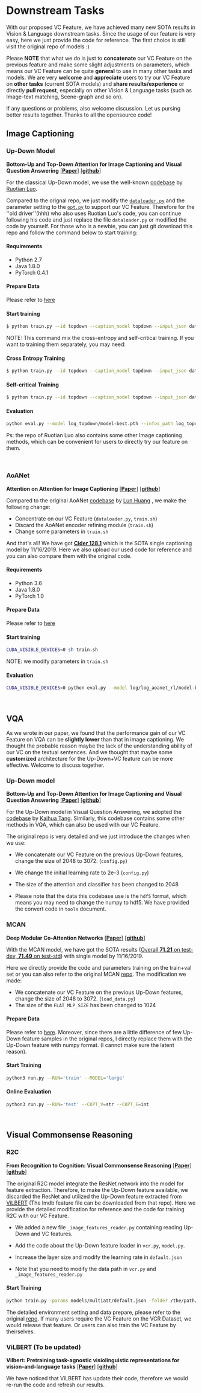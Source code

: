 # Downstream Tasks
With our proposed VC Feature, we have achieved many new SOTA results in Vision & Language downstream tasks. Since the usage of our feature is very easy, here we just provide the code for reference. The first choice is still visit the original repo of models :)

Please **NOTE** that what we do is just to **concatenate** our VC Feature on the previous feature and make some slight adjustments on parameters, which means our VC Feature can be quite **general** to use in many other tasks and models. We are very **welcome** and **appreciate** users to try our VC Feature on **other tasks** (current SOTA models) and **share results/experience** or directly **pull request**, especially on other Vision & Language tasks (such as Image-text matching, Scene-graph and so on). 

If any questions or problems, also welcome discussion. Let us pursing better results together. Thanks to all the opensource code!




## Image Captioning



### Up-Down Model
**Bottom-Up and Top-Down Attention for Image Captioning and Visual Question Answering** 
[[**Paper**]](https://arxiv.org/abs/1707.07998) [[**github**]](https://github.com/peteanderson80/Up-Down-Captioner)


For the classical Up-Down model, we use the well-known [codebase](https://github.com/ruotianluo/self-critical.pytorch) by [Ruotian Luo](https://github.com/ruotianluo).

Compared to the orignal repo, we just modify the [`dataloader.py`]() and the parameter setting to the [`opt.py`]() to support our VC Feature. Therefore for the ''old driver''(hhh) who also uses Ruotian Luo's code, you can continue following his code and just replace the file `dataloader.py` or modified the code by yourself.
For those who is a newbie, you can just git download this repo and follow the command below to start training:

#### Requirements

- Python 2.7
- Java 1.8.0
- PyTorch 0.4.1

#### Prepare Data
Please refer to [here](https://github.com/ruotianluo/self-critical.pytorch#prepare-data)

#### Start training
```bash
$ python train.py --id topdown --caption_model topdown --input_json data/cocotalk.json --input_label_h5 data/cocotalk_label.h5 --input_att_dir_vc [the/path/to/VC_Feature/trainval] --input_att_dir [the/path/to/Updown_Feature] --batch_size 50 --learning_rate 3e-4 --checkpoint_path log_topdown_lr_3 --save_checkpoint_every 2200 --val_images_use 5000 --max_epochs 80 --rnn_size 2048 --input_encoding_size 1024 --self_critical_after 30 --language_eval 1 --learning_rate_decay_start 0 --scheduled_sampling_start 0
```

NOTE: This command mix the cross-entropy and self-critical training. If you want to training them separately, you may need:


#### Cross Entropy Training
```bash
$ python train.py --id topdown --caption_model topdown --input_json data/cocotalk.json --input_label_h5 data/cocotalk_label.h5 --input_att_dir_vc [the/path/to/VC_Feature/trainval] --input_att_dir [the/path/to/Updown_Feature] --batch_size 50 --learning_rate 3e-4 --checkpoint_path log_topdown --save_checkpoint_every 2200 --val_images_use 5000 --rnn_size 2048 --input_encoding_size 1024 --max_epochs 30 --language_eval 1
```
#### Self-critical Training
```bash
$ python train.py --id topdown --caption_model topdown --input_json data/cocotalk.json --input_label_h5 data/cocotalk_label.h5 --input_att_dir_vc [the/path/to/VC_Feature/trainval] --input_att_dir [the/path/to/Updown_Feature]  --batch_size 50 --learning_rate 3e-5 --start_from log_topdown --checkpoint_path log_topdown --save_checkpoint_every 2200 --language_eval 1 --val_images_use 5000 --self_critical_after 30 --rnn_size 2048 --input_encoding_size 1024 --cached_tokens coco-train-idxs --max_epoch 80
```

#### Evaluation
```bash
python eval.py --model log_topdown/model-best.pth --infos_path log_topdown/infos_topdown-best.pkl  --dump_images 0 --num_images -1 --language_eval 1 --beam_size 2 --batch_size 50 --split test
```

Ps: the repo of Ruotian Luo also contains some other Image captioning methods, which can be convenient for users to directly try our feature on them.

</br>

### AoANet

**Attention on Attention for Image Captioning** 
[[**Paper**]](https://arxiv.org/abs/1908.06954) [[**github**]](https://github.com/husthuaan/AoANet)

Compared to the original AoANet [codebase](https://github.com/husthuaan/AoANet) by [Lun Huang](https://husthuaan.github.io/) , we make the following change:

- Concentrate on our VC Feature (`dataloader.py`, `train.sh`)
- Discard the AoANet encoder refining module (`train.sh`)
- Change some parameters in `train.sh`

And that's all! We have got **[Cider 128.1](https://competitions.codalab.org/my/competition/submission/514626/stdout.txt)** which is the SOTA single captioning model by 11/16/2019. Here we also upload our used code for reference and you can also compare them with the original code. 

#### Requirements
- Python 3.6
- Java 1.8.0
- PyTorch 1.0

#### Prepare Data
Please refer to [here](https://github.com/husthuaan/AoANet#prepare-data)

#### Start training
```bash
CUDA_VISIBLE_DEVICES=0 sh train.sh
```
NOTE: we modify parameters in `train.sh`

#### Evaluation
```bash
CUDA_VISIBLE_DEVICES=0 python eval.py --model log/log_aoanet_rl/model-best.pth --infos_path log/log_aoanet_rl/infos_aoanet-best.pkl  --dump_images 0 --dump_json 1 --num_images -1 --language_eval 1 --beam_size 2 --batch_size 50 --split test
```


</br>


## VQA

As we wrote in our paper, we found that the performance gain of our VC Feature on VQA can be **slightly lower** than that in image captioning. We thought the probable reason maybe the lack of the understanding ability of our VC on the textual sentences. And we thought that maybe some **customized** architecture for the Up-Down+VC feature can be more effective. Welcome to discuss together.



### Up-Down model
**Bottom-Up and Top-Down Attention for Image Captioning and Visual Question Answering** 
[[**Paper**]](https://arxiv.org/abs/1707.07998) [[**github**]](https://github.com/peteanderson80/Up-Down-Captioner)

For the Up-Down model in Visual Question Answering, we adopted the [codebase](https://github.com/KaihuaTang/VQA2.0-Recent-Approachs-2018.pytorch) by [Kaihua Tang](https://kaihuatang.github.io/). Similarly, this codebase contains some other methods in VQA, which can also be used with our VC Feature.

The original repo is very detailed and we just introduce the changes when we use:

- We concatenate our VC Feature on the previous Up-Down features, change the size of 2048 to 3072. (`config.py`)

- We change the initial learning rate to 2e-3 (`config.py`)

- The size of the attention and classifier has been changed to 2048

- Please note that the data this codebase use is the `hdf5` format, which means you may need to change the numpy to hdf5. We have provided the  convert code in `tools` document.



### MCAN

**Deep Modular Co-Attention Networks**
[[**Paper**]](http://openaccess.thecvf.com/content_CVPR_2019/html/Yu_Deep_Modular_Co-Attention_Networks_for_Visual_Question_Answering_CVPR_2019_paper.html) [[**github**]](https://github.com/MILVLG/mcan-vqa)

 With the MCAN model, we have got the SOTA results ([Overall **71.21** on test-dev, **71.49** on test-std](https://evalai.s3.amazonaws.com/media/submission_files/submission_46389/6a17824b-cf60-4a66-b677-5bb10a138f5a.json)) with single model by 11/16/2019.

Here we directly provide the code and parameters training on the train+val set or you can also refer to the original MCAN [repo](https://github.com/MILVLG/mcan-vqa). The modification we made:

- We concatenate our VC Feature on the previous Up-Down features, change the size of 2048 to 3072. (`load_data.py`)
- The size of the `FLAT_MLP_SIZE` has been changed to 1024

#### Prepare Data
Please refer to [here](https://github.com/MILVLG/mcan-vqa#prerequisites). Moreover, since there are a little difference of few Up-Down feature samples in the original repos, I directly replace them with the Up-Down feature with numpy format. (I cannot make sure the latent reason).

#### Start Training
```bash
python3 run.py --RUN='train' --MODEL='large'
```

#### Online Evaluation
```bash
python3 run.py --RUN='test' --CKPT_V=str --CKPT_E=int
```

</br>

## Visual Commonsense Reasoning



### R2C

**From Recognition to Cognition: Visual Commonsense Reasoning**
[[**Paper**]](https://visualcommonsense.com/) [[**github**]](https://github.com/rowanz/r2c)

The original R2C model integrate the ResNet network into the model for feature extraction. Therefore, to make the Up-Down feature available, we discarded the ResNet and utilized the Up-Down feature extracted from [ViLBERT](https://github.com/jiasenlu/vilbert_beta) (The lmdb feature file can be downloaded from that repo).
Here we provide the detailed modification for reference and the code for training R2C with our VC Feature.

- We added a new file `_image_features_reader.py` containing reading Up-Down and VC features.

- Add the code about the Up-Down feature loader in `vcr.py`, `model.py`.

- Increase the layer size and modify the learning rate in `default.json`

- Note that you need to modify the data path in `vcr.py` and `_image_features_reader.py`

#### Start Training 
```bash
python train.py -params models/multiatt/default.json -folder /the/path/you/want/to/save
```
The detailed environment setting and data prepare, please refer to the original [repo](https://github.com/rowanz/r2c). If many users require the VC Feature on the VCR Dataset, we would release that feature. Or users can also train the VC Feature by theirselves.



### ViLBERT (To be updated)
**Vilbert: Pretraining task-agnostic visiolinguistic representations for vision-and-language tasks**
[[**Paper**]](https://arxiv.org/abs/1908.02265) [[**github**]](https://github.com/facebookresearch/vilbert-multi-task)

We have noticed that ViLBERT has update their code, therefore we would re-run the code and refresh our results.



